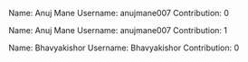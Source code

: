 
Name: Anuj Mane
Username: anujmane007
Contribution: 0

Name: Anuj Mane
Username: anujmane007
Contribution: 1

Name: Bhavyakishor
Username: Bhavyakishor
Contribution: 0
